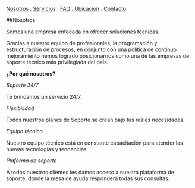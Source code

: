 [Nosotros](./nosotros.md) . [Servicios](./servicios.md) . [FAQ](FAQ.md) . [Ubicación](ubicacion.md) . [Contacto](./contacto.md)

##Nosotros

Somos una empresa enfocada en ofrecer soluciones técnicas.
 
Gracias a nuestro equipo de profesionales, la programación y estructuración de procesos, en conjunto con una política de continuo mejoramiento hemos logrado posicionarnos como una de las empresas de soporte técnico más privilegiada del país.

**¿Por qué nosotros?**

*Soporte 24/7*

Te brindamos un servicio 24/7.

*Flexibilidad*

Todos nuestros planes de Soporte se crean bajo tus reales necesidades.

*Equipo técnico*

Nuestro equipo técnico está en constante capacitación para atender las nuevas tecnologías y tendencias.

*Plaforma de soporte*

A todos nuestros clientes les damos acceso a nuestra plataforma de soporte, donde la mesa de ayuda responderá todas sus consultas.



